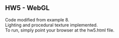 ## HW5 - WebGL

Code modified from example 8.  
Lighting and procedural texture implemented.  
To run, simply point your browser at the hw5.html file.

